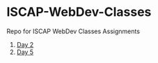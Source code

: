 # ISCAP-WebDev-Classes

Repo for ISCAP WebDev Classes Assignments

1. [Day 2](https://github.com/Ankit1598/ISCAP-WebDev-Classes/tree/master/Day%202)
1. [Day 5](https://github.com/Ankit1598/ISCAP-WebDev-Classes/tree/master/Day%205)

